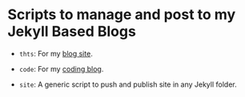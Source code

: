 # Scripts to manage and post to my Jekyll Based Blogs

- `thts`: For my [blog site](https://thoughts.abhishekbalam.xyz/).

- `code`: For my [coding blog](https://code.abhishekbalam.xyz/).

- `site`: A generic script to push and publish site in any Jekyll folder.
